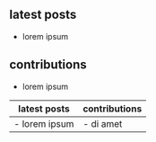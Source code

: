 ## latest posts
<!-- blog starts -->
- lorem ipsum
<!-- blog ends -->

## contributions
<!-- contribs starts -->
- lorem ipsum
<!-- contribs ends -->

| latest posts | contributions |
| ------------ | ------------- |
| - lorem ipsum | - di amet    |
